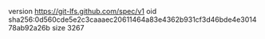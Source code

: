 version https://git-lfs.github.com/spec/v1
oid sha256:0d560cde5e2c3caaaec20611464a83e4362b931cf3d46bde4e301478ab92a26b
size 3267
